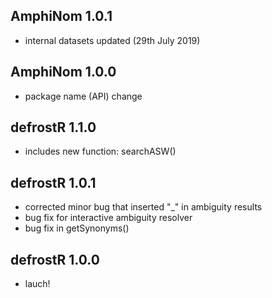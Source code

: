 ## AmphiNom 1.0.1
  + internal datasets updated (29th July 2019)
  
## AmphiNom 1.0.0
  + package name (API) change

## defrostR 1.1.0
  + includes new function: searchASW()
  
## defrostR 1.0.1
  + corrected minor bug that inserted "_" in ambiguity results
  + bug fix for interactive ambiguity resolver
  + bug fix in getSynonyms()

## defrostR 1.0.0
  + lauch!
